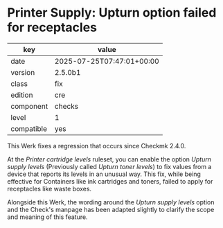 [//]: # (werk v2)
# Printer Supply: Upturn option failed for receptacles

key        | value
---------- | ---
date       | 2025-07-25T07:47:01+00:00
version    | 2.5.0b1
class      | fix
edition    | cre
component  | checks
level      | 1
compatible | yes

This Werk fixes a regression that occurs since Checkmk 2.4.0.

At the _Printer cartridge levels_ ruleset, you can enable the option _Upturn supply levels_ (Previously called _Upturn toner levels_) to fix values from a device that reports its levels in an unusual way.
This fix, while being effective for Containers like ink cartridges and toners, failed to apply for receptacles like waste boxes.

Alongside this Werk, the wording around the _Upturn supply levels_ option and the Check's manpage has been adapted slightly to clarify the scope and meaning of this feature.

